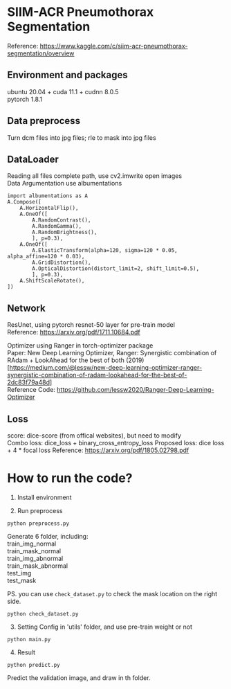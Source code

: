 # SIIM-ACR Pneumothorax Segmentation  
Reference: https://www.kaggle.com/c/siim-acr-pneumothorax-segmentation/overview  
  
## Environment and packages  
ubuntu 20.04 + cuda 11.1 + cudnn 8.0.5  
pytorch 1.8.1  

## Data preprocess   
Turn dcm files into jpg files; rle to mask into jpg files    
  
## DataLoader  
Reading all files complete path, use cv2.imwrite open images  
Data Argumentation use albumentations  
```
import albumentations as A
A.Compose([
    A.HorizontalFlip(),
    A.OneOf([
        A.RandomContrast(),
        A.RandomGamma(),
        A.RandomBrightness(),
        ], p=0.3),
    A.OneOf([
        A.ElasticTransform(alpha=120, sigma=120 * 0.05, alpha_affine=120 * 0.03),
        A.GridDistortion(),
        A.OpticalDistortion(distort_limit=2, shift_limit=0.5),
        ], p=0.3),
    A.ShiftScaleRotate(),
])
```
  
## Network  
ResUnet, using pytorch resnet-50 layer for pre-train model  
Reference: https://arxiv.org/pdf/1711.10684.pdf  
  
Optimizer using Ranger in torch-optimizer package  
Paper: New Deep Learning Optimizer, Ranger: Synergistic combination of RAdam + LookAhead for the best of both (2019)  
[https://medium.com/@lessw/new-deep-learning-optimizer-ranger-synergistic-combination-of-radam-lookahead-for-the-best-of-2dc83f79a48d]  
Reference Code: https://github.com/lessw2020/Ranger-Deep-Learning-Optimizer  
  
## Loss  
score: dice-score (from offical websites), but need to modify  
Combo loss: dice_loss + binary_cross_entropy_loss
Proposed loss: dice loss + 4 * focal loss
Reference: https://arxiv.org/pdf/1805.02798.pdf  
  
  
# How to run the code?  
1. Install environment  


2. Run preprocess  
```
python preprocess.py
```
Generate 6 folder, including:  
  train_img_normal  
  train_mask_normal  
  train_img_abnormal  
  train_mask_abnormal  
  test_img  
  test_mask  
  
PS. you can use ```check_dataset.py``` to check the mask location on the right side.  
```
python check_dataset.py
```

3. Setting Config in 'utils' folder, and use pre-train weight or not  
```
python main.py
```
  
4. Result  
```
python predict.py
```
Predict the validation image, and draw in th folder.  
